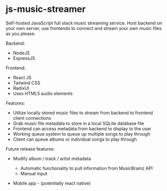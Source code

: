 # js-music-streamer
Self-hosted JavaScript full stack music streaming service. Host backend on your own server, use frontends to connect and stream your own music files as you please.

Backend:
- NodeJS
- ExpressJS
  
Frontend:
- React JS
- Tailwind CSS
- RadixUI
- Uses HTML5 audio elements

Features:
- Utilize locally stored music files to stream from backend to frontend client connections
- Grab music file metadata to store in a local SQLite database file
- Frontend can access metadata from backend to display to the user
- Working queue system to queue up multiple songs to play through
- Client can queue albums or individual songs to play through

Future release features:
- Modify album / track / artist metadata
    - Automatic functionality to pull information from MusicBrainz API
    - Manual input
 
- Mobile app - (potentially react native)
